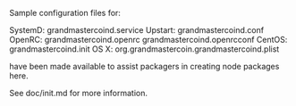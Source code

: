 Sample configuration files for:

SystemD: grandmastercoind.service
Upstart: grandmastercoind.conf
OpenRC:  grandmastercoind.openrc
         grandmastercoind.openrcconf
CentOS:  grandmastercoind.init
OS X:    org.grandmastercoin.grandmastercoind.plist

have been made available to assist packagers in creating node packages here.

See doc/init.md for more information.
